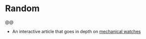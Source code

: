 # Random

@@

- An interactive article that goes in depth on [mechanical watches](https://ciechanow.ski/mechanical-watch/)
